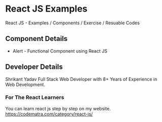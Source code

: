 # React JS Examples

React JS - Examples / Components / Exercise / Resuable Codes

## Component Details

- Alert - Functional Component using React JS

## Developer Details
Shrikant Yadav 
Full Stack Web Developer with 8+ Years of Experience in Web Development.

### For The React Learners
You can learn react js step by step on my website.
https://codematra.com/category/react-js/